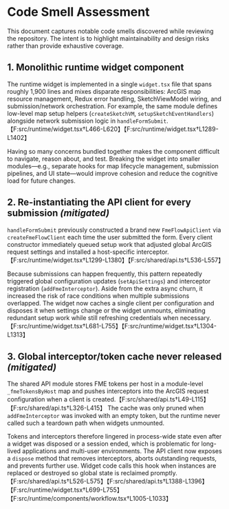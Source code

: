 # Code Smell Assessment

This document captures notable code smells discovered while reviewing the repository. The intent is to highlight maintainability and design risks rather than provide exhaustive coverage.

## 1. Monolithic runtime widget component

The runtime widget is implemented in a single `widget.tsx` file that spans roughly 1,900 lines and mixes disparate responsibilities: ArcGIS map resource management, Redux error handling, SketchViewModel wiring, and submission/network orchestration. For example, the same module defines low-level map setup helpers (`createSketchVM`, `setupSketchEventHandlers`) alongside network submission logic in `handleFormSubmit`.【F:src/runtime/widget.tsx†L466-L620】【F:src/runtime/widget.tsx†L1289-L1402】

Having so many concerns bundled together makes the component difficult to navigate, reason about, and test. Breaking the widget into smaller modules—e.g., separate hooks for map lifecycle management, submission pipelines, and UI state—would improve cohesion and reduce the cognitive load for future changes.

## 2. Re-instantiating the API client for every submission *(mitigated)*

`handleFormSubmit` previously constructed a brand new `FmeFlowApiClient` via `createFmeFlowClient` each time the user submitted the form. Every client constructor immediately queued setup work that adjusted global ArcGIS request settings and installed a host-specific interceptor.【F:src/runtime/widget.tsx†L1299-L1380】【F:src/shared/api.ts†L536-L557】

Because submissions can happen frequently, this pattern repeatedly triggered global configuration updates (`setApiSettings`) and interceptor registration (`addFmeInterceptor`). Aside from the extra async churn, it increased the risk of race conditions when multiple submissions overlapped. The widget now caches a single client per configuration and disposes it when settings change or the widget unmounts, eliminating redundant setup work while still refreshing credentials when necessary.【F:src/runtime/widget.tsx†L681-L755】【F:src/runtime/widget.tsx†L1304-L1313】

## 3. Global interceptor/token cache never released *(mitigated)*

The shared API module stores FME tokens per host in a module-level `_fmeTokensByHost` map and pushes interceptors into the ArcGIS request configuration when a client is created.【F:src/shared/api.ts†L49-L115】【F:src/shared/api.ts†L326-L415】 The cache was only pruned when `addFmeInterceptor` was invoked with an empty token, but the runtime never called such a teardown path when widgets unmounted.

Tokens and interceptors therefore lingered in process-wide state even after a widget was disposed or a session ended, which is problematic for long-lived applications and multi-user environments. The API client now exposes a `dispose` method that removes interceptors, aborts outstanding requests, and prevents further use. Widget code calls this hook when instances are replaced or destroyed so global state is reclaimed promptly.【F:src/shared/api.ts†L526-L575】【F:src/shared/api.ts†L1388-L1396】【F:src/runtime/widget.tsx†L699-L755】【F:src/runtime/components/workflow.tsx†L1005-L1033】
